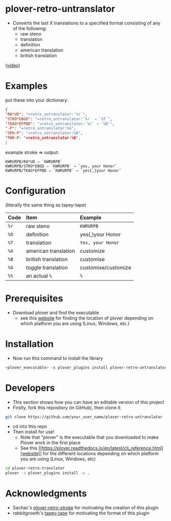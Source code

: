 # plover-retro-untranslator

- Converts the last X translations to a specified format consisting of any of the following: 
    - raw steno 
    - translation 
    - definition 
    - american translation
    - british translation

([video](https://www.youtube.com/watch?v=pLYZl5_l0qg))


# Examples

put these into your dictionary:

```json
{
"RA*UD": "=retro_untranslator:`%r`",
"STRO*EBGD": "=retro_untranslator:`%r` → `%T`",
"TKAO*EFPBD": "=retro_untranslator:`%r` → `%D`",
"-P": "=retro_untranslator:%G",
"SPH-P": "=retro_untranslator:%A",
"PWR-P: "=retro_untranslator:%B",
}
```

example stroke ⇒ output:

```
KWRURPB/RA*UD ⇒ `KWRURPB`
KWRURPB/STRO*EBGD ⇒ `KWRURPB` → `yes, your Honor`
KWRURPB/TKAO*EFPBD ⇒ `KWRURPB` → `yes{,}your Honor`
```

# Configuration

(literally the same thing as tapey-tape)

| Code | Item                 | Example             |
|:-----|:---------------------|:--------------------|
| `%r` | raw steno            | `KWRURPB`           |
| `%D` | definition           | yes{,}your Honor    |
| `%T` | translation          | `Yes, your Honor`   |
| `%A` | american translation | customize           |
| `%B` | british translation  | customise           |
| `%G` | toggle translation   | customise/customize |
| `%%` | an actual `%`        | `%`                 |



# Prerequisites

- Download plover and find the executable
	- see this [website](https://plover.readthedocs.io/en/latest/cli_reference.html) for finding the location of plover depending on which platform you are using (Linux, Windows, etc.)

# Installation

- Now run this command to install the library
``` bash
<plover_executable> -s plover_plugins install plover-retro-untranslator
```

# Developers

- This section shows how you can have an editable version of this project
- Firstly, fork this repository (in GitHub), then clone it:

``` bash
git clone https://github.com/your_user_name/plover-retro-untranslator
```

- cd into this repo
- Then install for use!
	- Note that "plover" is the executable that you downloaded to make Plover work in the first place
	- See this [[https://plover.readthedocs.io/en/latest/cli_reference.html][website]] for the different locations depending on which platform you are using (Linux, Windows, etc)

``` bash
cd plover-retro-translator
plover -s plover_plugins install -e .
```

# Acknowledgments

- Sachac's [plover-retro-stroke](https://github.com/sachac/plover_retro_stroke) for motivating the creation of this plugin
- rabbitgrowth's [tapey-tape](https://github.com/rabbitgrowth/plover-tapey-tape) for motivating the format of this plugin
